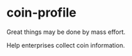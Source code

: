 # coin-profile

Great things may be done by mass effort.

Help enterprises collect coin information.
